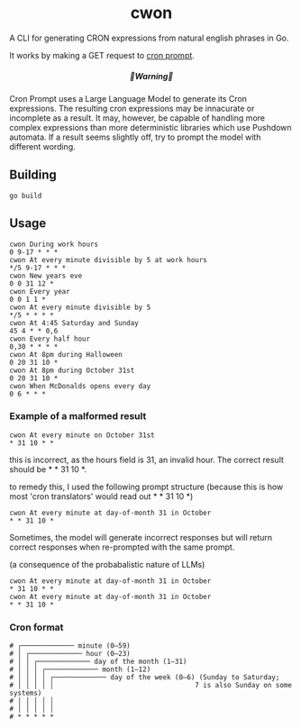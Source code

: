 
<h1 align="center">
cwon
</h1>

A CLI for generating CRON expressions from natural english phrases in Go. 

It works by making a GET request to [cron prompt](https://cronprompt.com/).

<h5 align="center">
🚧Warning🚧
</h5>

Cron Prompt uses a Large Language Model to generate its Cron expressions. The resulting cron expressions may be innacurate or incomplete as a result. 
It may, however, be capable of handling more complex expressions than more deterministic libraries which use Pushdown automata. If a result seems slightly off, try to prompt the model with different wording.

## Building 

```
go build
```

## Usage
```
cwon During work hours
0 9-17 * * *
cwon At every minute divisible by 5 at work hours
*/5 9-17 * * *
cwon New years eve
0 0 31 12 *
cwon Every year
0 0 1 1 *
cwon At every minute divisible by 5
*/5 * * * *
cwon At 4:45 Saturday and Sunday
45 4 * * 0,6
cwon Every half hour
0,30 * * * *
cwon At 8pm during Halloween
0 20 31 10 *
cwon At 8pm during October 31st
0 20 31 10 *
cwon When McDonalds opens every day
0 6 * * *
```

### Example of a malformed result

```
cwon At every minute on October 31st
* 31 10 * *
```

this is incorrect, as the hours field is 31, an invalid hour. The correct result should be * * 31 10 *.

to remedy this, I used the following prompt structure (because this is how most 'cron translators' would read out * * 31 10 *)
```
cwon At every minute at day-of-month 31 in October
* * 31 10 *
```

Sometimes, the model will generate incorrect responses but will return correct responses when re-prompted with the same prompt.

(a consequence of the probabalistic nature of LLMs)

```
cwon At every minute at day-of-month 31 in October
* 31 10 * *
cwon At every minute at day-of-month 31 in October
* * 31 10 *
```

### Cron format

```
# ┌───────────── minute (0–59)
# │ ┌───────────── hour (0–23)
# │ │ ┌───────────── day of the month (1–31)
# │ │ │ ┌───────────── month (1–12)
# │ │ │ │ ┌───────────── day of the week (0–6) (Sunday to Saturday;
# │ │ │ │ │                                   7 is also Sunday on some systems)
# │ │ │ │ │
# │ │ │ │ │
# * * * * *
```
